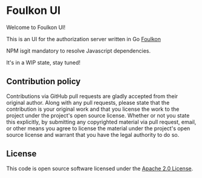 # Foulkon UI #

Welcome to Foulkon UI!

This is an UI for the authorization server written in Go [Foulkon](https://github.com/Tecsisa/foulkon)

NPM isgit  mandatory to resolve Javascript dependencies.

It's in a WIP state, stay tuned!

## Contribution policy ##

Contributions via GitHub pull requests are gladly accepted from their original author. Along with any pull requests, please state that the contribution is your original work and that you license the work to the project under the project's open source license. Whether or not you state this explicitly, by submitting any copyrighted material via pull request, email, or other means you agree to license the material under the project's open source license and warrant that you have the legal authority to do so.

## License ##

This code is open source software licensed under the [Apache 2.0 License](http://www.apache.org/licenses/LICENSE-2.0).
